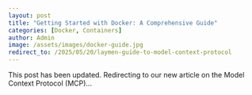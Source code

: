 ```yaml
---
layout: post
title: "Getting Started with Docker: A Comprehensive Guide"
categories: [Docker, Containers]
author: Admin
image: /assets/images/docker-guide.jpg
redirect_to: /2025/05/20/laymen-guide-to-model-context-protocol
---
```


This post has been updated. Redirecting to our new article on the Model Context Protocol (MCP)...